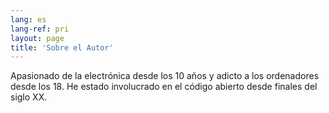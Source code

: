 ```yaml
---
lang: es
lang-ref: pri
layout: page
title: 'Sobre el Autor'
---
```


Apasionado de la electrónica desde los 10 años y adicto a los ordenadores desde los 18.
He estado involucrado en el código abierto desde finales del siglo XX.
